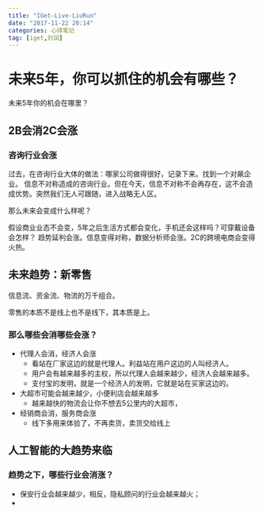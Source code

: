 ```yaml
---
title: "IGet-Live-LiuRun"
date: "2017-11-22 20:14"
categories: 心得笔记
tag: [iget,刘润]
---
```


# 未来5年，你可以抓住的机会有哪些？

未来5年你的机会在哪里？

## 2B会消2C会涨

### 咨询行业会涨

过去，在咨询行业大体的做法：哪家公司做得很好，记录下来。找到一个对飙企业。
信息不对称造成的咨询行业。但在今天，信息不对称不会再存在，这不会造成优势。突然我们无人可跟随，进入战略无人区。

那么未来会变成什么样呢？

假设商业业态不会变，5年之后生活方式都会变化，手机还会这样吗？可穿戴设备会怎样？
趋势延判会涨。信息变得对称，数据分析师会涨。2C的跨境电商会变得火热。

## 未来趋势：新零售

信息流、资金流、物流的万千组合。

零售的本质不是线上也不是线下，其本质是上。

### 那么哪些会消哪些会涨？

- 代理人会消，经济人会涨
  - 看站在厂家这边的就是代理人。利益站在用户这边的人叫经济人。
  - 用户会有越来越多的主权，所以代理人会越来越少，经济人会越来越多。
  - 支付宝的发明，就是一个经济人的发明，它就是站在买家这边的。
- 大超市可能会越来越少，小便利店会越来越多
  - 越来越快的物流会让你不想去5公里内的大超市，
- 经销商会消，服务商会涨
  - 线下多用来体验了，不再卖货，卖货交给线上

## 人工智能的大趋势来临

### 趋势之下，哪些行业会消涨？

- 保安行业会越来越少，相反，隐私顾问的行业会越来越火；
-
